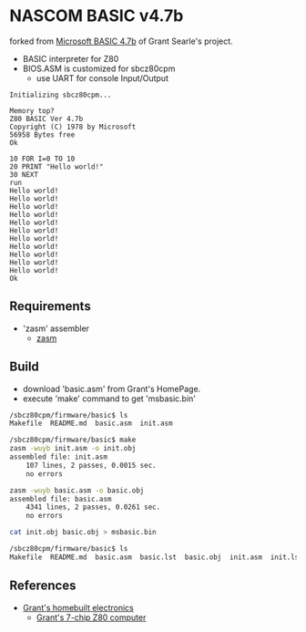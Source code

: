 # NASCOM BASIC v4.7b

forked from [Microsoft BASIC 4.7b](http://searle.x10host.com/z80/sbc_NascomBasic.zip) of Grant Searle's project.  

* BASIC interpreter for Z80
* BIOS.ASM is customized for sbcz80cpm
  * use UART for console Input/Output

```
Initializing sbcz80cpm...

Memory top? 
Z80 BASIC Ver 4.7b
Copyright (C) 1978 by Microsoft
56958 Bytes free
Ok

10 FOR I=0 TO 10
20 PRINT "Hello world!"
30 NEXT
run
Hello world!
Hello world!
Hello world!
Hello world!
Hello world!
Hello world!
Hello world!
Hello world!
Hello world!
Hello world!
Hello world!
Ok
```

## Requirements
* 'zasm' assembler
  * [zasm](https://k1.spdns.de/Develop/Projects/zasm/Distributions/)

## Build
* download 'basic.asm' from Grant's HomePage.
* execute 'make' command to get 'msbasic.bin'
```bash
/sbcz80cpm/firmware/basic$ ls
Makefile  README.md  basic.asm  init.asm

/sbcz80cpm/firmware/basic$ make
zasm -wuyb init.asm -o init.obj
assembled file: init.asm
    107 lines, 2 passes, 0.0015 sec.
    no errors

zasm -wuyb basic.asm -o basic.obj
assembled file: basic.asm
    4341 lines, 2 passes, 0.0261 sec.
    no errors

cat init.obj basic.obj > msbasic.bin

/sbcz80cpm/firmware/basic$ ls
Makefile  README.md  basic.asm  basic.lst  basic.obj  init.asm  init.lst  init.obj  msbasic.bin
```

## References
* [Grant's homebuilt electronics](http://searle.x10host.com/)
  * [Grant's 7-chip Z80 computer](http://searle.x10host.com/z80/SimpleZ80.html)
